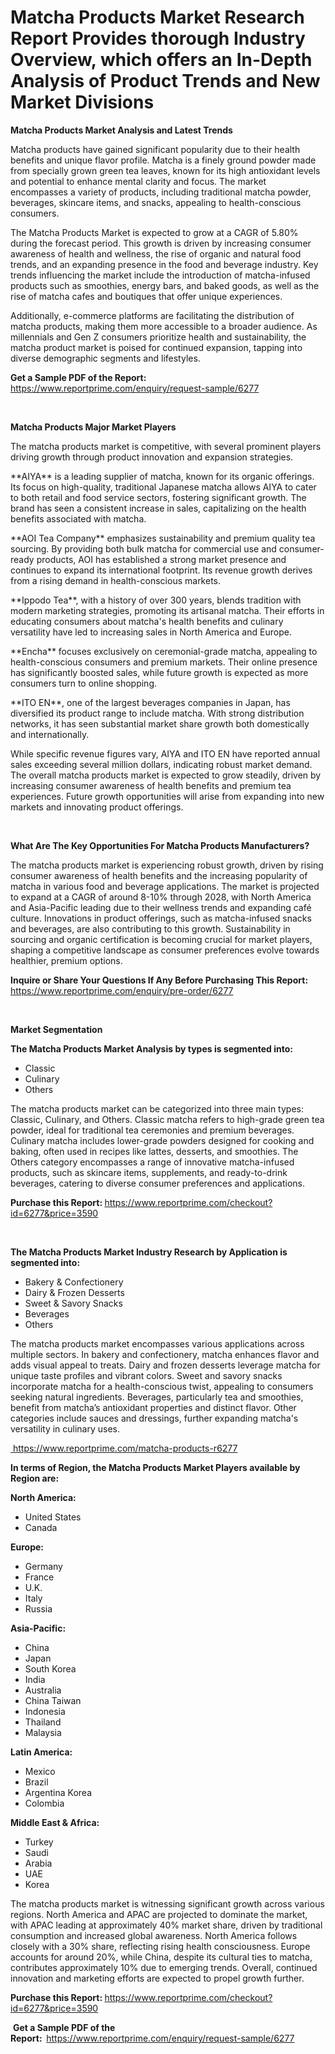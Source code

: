 <p><h1>Matcha Products Market Research Report Provides thorough Industry Overview, which offers an In-Depth Analysis of Product Trends and New Market Divisions</h1></p><p><strong>Matcha Products Market Analysis and Latest Trends</strong></p>
<p><p>Matcha products have gained significant popularity due to their health benefits and unique flavor profile. Matcha is a finely ground powder made from specially grown green tea leaves, known for its high antioxidant levels and potential to enhance mental clarity and focus. The market encompasses a variety of products, including traditional matcha powder, beverages, skincare items, and snacks, appealing to health-conscious consumers.</p><p>The Matcha Products Market is expected to grow at a CAGR of 5.80% during the forecast period. This growth is driven by increasing consumer awareness of health and wellness, the rise of organic and natural food trends, and an expanding presence in the food and beverage industry. Key trends influencing the market include the introduction of matcha-infused products such as smoothies, energy bars, and baked goods, as well as the rise of matcha cafes and boutiques that offer unique experiences.</p><p>Additionally, e-commerce platforms are facilitating the distribution of matcha products, making them more accessible to a broader audience. As millennials and Gen Z consumers prioritize health and sustainability, the matcha product market is poised for continued expansion, tapping into diverse demographic segments and lifestyles.</p></p>
<p><strong>Get a Sample PDF of the Report:&nbsp;</strong> <a href="https://www.reportprime.com/enquiry/request-sample/6277?utm_campaign=4556&utm_medium=2&utm_source=Github&utm_content=ia&utm_term=15052025&utm_id=matcha-products">https://www.reportprime.com/enquiry/request-sample/6277</a></p>
<p>&nbsp;</p>
<p><strong>Matcha Products Major Market Players</strong></p>
<p><p>The matcha products market is competitive, with several prominent players driving growth through product innovation and expansion strategies. </p><p>**AIYA** is a leading supplier of matcha, known for its organic offerings. Its focus on high-quality, traditional Japanese matcha allows AIYA to cater to both retail and food service sectors, fostering significant growth. The brand has seen a consistent increase in sales, capitalizing on the health benefits associated with matcha.</p><p>**AOI Tea Company** emphasizes sustainability and premium quality tea sourcing. By providing both bulk matcha for commercial use and consumer-ready products, AOI has established a strong market presence and continues to expand its international footprint. Its revenue growth derives from a rising demand in health-conscious markets.</p><p>**Ippodo Tea**, with a history of over 300 years, blends tradition with modern marketing strategies, promoting its artisanal matcha. Their efforts in educating consumers about matcha's health benefits and culinary versatility have led to increasing sales in North America and Europe.</p><p>**Encha** focuses exclusively on ceremonial-grade matcha, appealing to health-conscious consumers and premium markets. Their online presence has significantly boosted sales, while future growth is expected as more consumers turn to online shopping.</p><p>**ITO EN**, one of the largest beverages companies in Japan, has diversified its product range to include matcha. With strong distribution networks, it has seen substantial market share growth both domestically and internationally.</p><p>While specific revenue figures vary, AIYA and ITO EN have reported annual sales exceeding several million dollars, indicating robust market demand. The overall matcha products market is expected to grow steadily, driven by increasing consumer awareness of health benefits and premium tea experiences. Future growth opportunities will arise from expanding into new markets and innovating product offerings.</p></p>
<p>&nbsp;</p>
<p><strong>What Are The Key Opportunities For Matcha Products Manufacturers?</strong></p>
<p><p>The matcha products market is experiencing robust growth, driven by rising consumer awareness of health benefits and the increasing popularity of matcha in various food and beverage applications. The market is projected to expand at a CAGR of around 8-10% through 2028, with North America and Asia-Pacific leading due to their wellness trends and expanding café culture. Innovations in product offerings, such as matcha-infused snacks and beverages, are also contributing to this growth. Sustainability in sourcing and organic certification is becoming crucial for market players, shaping a competitive landscape as consumer preferences evolve towards healthier, premium options.</p></p>
<p><strong>Inquire or Share Your Questions If Any Before Purchasing This Report:</strong> <a href="https://www.reportprime.com/enquiry/pre-order/6277?utm_campaign=4556&utm_medium=2&utm_source=Github&utm_content=ia&utm_term=15052025&utm_id=matcha-products">https://www.reportprime.com/enquiry/pre-order/6277</a></p>
<p>&nbsp;</p>
<p><strong>Market Segmentation</strong></p>
<p><strong>The Matcha Products Market Analysis by types is segmented into:</strong></p>
<p><ul><li>Classic</li><li>Culinary</li><li>Others</li></ul></p>
<p><p>The matcha products market can be categorized into three main types: Classic, Culinary, and Others. Classic matcha refers to high-grade green tea powder, ideal for traditional tea ceremonies and premium beverages. Culinary matcha includes lower-grade powders designed for cooking and baking, often used in recipes like lattes, desserts, and smoothies. The Others category encompasses a range of innovative matcha-infused products, such as skincare items, supplements, and ready-to-drink beverages, catering to diverse consumer preferences and applications.</p></p>
<p><strong>Purchase this Report:&nbsp;</strong><a href="https://www.reportprime.com/checkout?id=6277&price=3590&utm_campaign=4556&utm_medium=2&utm_source=Github&utm_content=ia&utm_term=15052025&utm_id=matcha-products">https://www.reportprime.com/checkout?id=6277&price=3590</a></p>
<p>&nbsp;</p>
<p><strong>The Matcha Products Market Industry Research by Application is segmented into:</strong></p>
<p><ul><li>Bakery & Confectionery</li><li>Dairy & Frozen Desserts</li><li>Sweet & Savory Snacks</li><li>Beverages</li><li>Others</li></ul></p>
<p><p>The matcha products market encompasses various applications across multiple sectors. In bakery and confectionery, matcha enhances flavor and adds visual appeal to treats. Dairy and frozen desserts leverage matcha for unique taste profiles and vibrant colors. Sweet and savory snacks incorporate matcha for a health-conscious twist, appealing to consumers seeking natural ingredients. Beverages, particularly tea and smoothies, benefit from matcha’s antioxidant properties and distinct flavor. Other categories include sauces and dressings, further expanding matcha's versatility in culinary uses.</p></p>
<p><a href="https://www.reportprime.com/matcha-products-r6277?utm_campaign=4556&utm_medium=2&utm_source=Github&utm_content=ia&utm_term=15052025&utm_id=matcha-products">&nbsp;https://www.reportprime.com/matcha-products-r6277</a></p>
<p><strong>In terms of Region, the Matcha Products Market Players available by Region are:</strong></p>
<p>
    <p> <strong> North America: </strong>
        <ul>
            <li>United States</li>
            <li>Canada</li>
        </ul>
        </p> 
    <p> <strong> Europe: </strong>
        <ul>
            <li>Germany</li>
            <li>France</li>
            <li>U.K.</li>
            <li>Italy</li>
            <li>Russia</li>
        </ul>
        </p> 
    <p> <strong> Asia-Pacific: </strong>
        <ul>
            <li>China</li>
            <li>Japan</li>
            <li>South Korea</li>
            <li>India</li>
            <li>Australia</li>
            <li>China Taiwan</li>
            <li>Indonesia</li>
            <li>Thailand</li>
            <li>Malaysia</li>
        </ul>
        </p> 
    <p> <strong> Latin America: </strong>
        <ul>
            <li>Mexico</li>
            <li>Brazil</li>
            <li>Argentina Korea</li>
            <li>Colombia</li>
        </ul>
        </p> 
    <p> <strong> Middle East & Africa: </strong>
        <ul>
            <li>Turkey</li>
            <li>Saudi</li>
            <li>Arabia</li>
            <li>UAE</li>
            <li>Korea</li>
        </ul>
    </p>
    </p>
<p><p>The matcha products market is witnessing significant growth across various regions. North America and APAC are projected to dominate the market, with APAC leading at approximately 40% market share, driven by traditional consumption and increased global awareness. North America follows closely with a 30% share, reflecting rising health consciousness. Europe accounts for around 20%, while China, despite its cultural ties to matcha, contributes approximately 10% due to emerging trends. Overall, continued innovation and marketing efforts are expected to propel growth further.</p></p>
<p><strong>Purchase this Report: </strong><a href="https://www.reportprime.com/checkout?id=6277&price=3590&utm_campaign=4556&utm_medium=2&utm_source=Github&utm_content=ia&utm_term=15052025&utm_id=matcha-products">https://www.reportprime.com/checkout?id=6277&price=3590</a></p>
<p>&nbsp;<strong>Get a Sample PDF of the Report:&nbsp;&nbsp;</strong><a href="https://www.reportprime.com/enquiry/request-sample/6277?utm_campaign=4556&utm_medium=2&utm_source=Github&utm_content=ia&utm_term=15052025&utm_id=matcha-products">https://www.reportprime.com/enquiry/request-sample/6277</a></p>
<p><strong></strong></p>
<p><p></p><p></p><p></p></p>